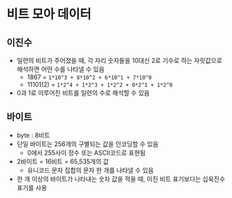 # 비트 모아 데이터
## 이진수
- 일련의 비트가 주어졌을 때, 각 자리 숫자들을 10대신 2로 기수로 하는 자릿값으로 해석하면 어떤 수를 나타낼 수 있음
	- 1867 = `1*10^3 + 8*10^2 + 6*10^1 + 7*10^0`
	- 11101(2) = `1*2^4 + 1*2^3 + 1*2^2 + 0*2^1 + 1*2^0`
- 0과 1로 이루어진 비트를 일련의 수로 해석할 수 있음

## 바이트
- byte : 8비트
- 단일 바이트는 256개의 구별되는 값을 인코딩할 수 있음
	- 0에서 255사이 정수 또는 ASCII코드로 표현됨
- 2바이트 = 16비트 = 65,535개의 값
	- 유니코드 문자 집합의 문자 한 개를 나타낼 수 있음
- 한 개 이상의 바이트가 나타내는 숫자 값을 적을 때, 이진 비트 표기보다는 십육진수 표기를 사용